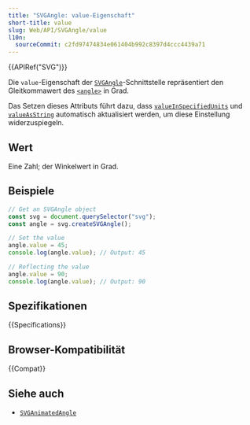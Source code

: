 ```yaml
---
title: "SVGAngle: value-Eigenschaft"
short-title: value
slug: Web/API/SVGAngle/value
l10n:
  sourceCommit: c2fd97474834e061404b992c8397d4ccc4439a71
---
```


{{APIRef("SVG")}}

Die `value`-Eigenschaft der [`SVGAngle`](/de/docs/Web/API/SVGAngle)-Schnittstelle repräsentiert den Gleitkommawert des [`<angle>`](/de/docs/Web/SVG/Guides/Content_type#angle) in Grad.

Das Setzen dieses Attributs führt dazu, dass [`valueInSpecifiedUnits`](/de/docs/Web/API/SVGAngle/valueInSpecifiedUnits) und [`valueAsString`](/de/docs/Web/API/SVGAngle/valueAsString) automatisch aktualisiert werden, um diese Einstellung widerzuspiegeln.

## Wert

Eine Zahl; der Winkelwert in Grad.

## Beispiele

```js
// Get an SVGAngle object
const svg = document.querySelector("svg");
const angle = svg.createSVGAngle();

// Set the value
angle.value = 45;
console.log(angle.value); // Output: 45

// Reflecting the value
angle.value = 90;
console.log(angle.value); // Output: 90
```

## Spezifikationen

{{Specifications}}

## Browser-Kompatibilität

{{Compat}}

## Siehe auch

- [`SVGAnimatedAngle`](/de/docs/Web/API/SVGAnimatedAngle)

